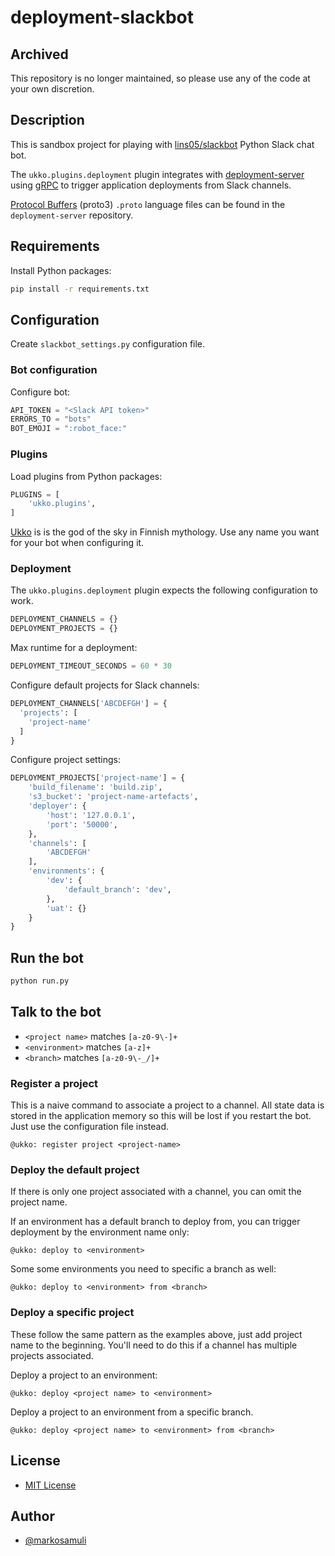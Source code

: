 # deployment-slackbot

## Archived

This repository is no longer maintained, so please use any of the code at your
own discretion.

## Description

This is sandbox project for playing with [lins05/slackbot] Python Slack chat bot.

The `ukko.plugins.deployment` plugin integrates with [deployment-server]
using [gRPC](http://www.grpc.io/) to trigger application deployments from Slack
channels.

[Protocol Buffers] (proto3) `.proto` language files can be found in the
`deployment-server` repository.

[lins05/slackbot]: https://github.com/lins05/slackbot
[deployment-server]:https://github.com/markosamuli/deployment-server
[gRPC]: http://www.grpc.io/
[Protocol Buffers]: https://developers.google.com/protocol-buffers/docs/overview

## Requirements

Install Python packages:

```bash
pip install -r requirements.txt
```

## Configuration

Create `slackbot_settings.py` configuration file.

### Bot configuration

Configure bot:

```python
API_TOKEN = "<Slack API token>"
ERRORS_TO = "bots"
BOT_EMOJI = ":robot_face:"
```

### Plugins

Load plugins from Python packages:

```python
PLUGINS = [
    'ukko.plugins',
]
```

[Ukko] is is the god of the sky in Finnish mythology. Use any name you want
for your bot when configuring it.

[Ukko]: https://en.wikipedia.org/wiki/Ukko

### Deployment

The `ukko.plugins.deployment` plugin expects the following configuration to work.

```python
DEPLOYMENT_CHANNELS = {}
DEPLOYMENT_PROJECTS = {}
```

Max runtime for a deployment:

```python
DEPLOYMENT_TIMEOUT_SECONDS = 60 * 30
```

Configure default projects for Slack channels:

```python
DEPLOYMENT_CHANNELS['ABCDEFGH'] = {
  'projects': [
    'project-name'
  ]
}
```

Configure project settings:

```python
DEPLOYMENT_PROJECTS['project-name'] = {
    'build_filename': 'build.zip',
    's3_bucket': 'project-name-artefacts',
    'deployer': {
        'host': '127.0.0.1',
        'port': '50000',
    },
    'channels': [
        'ABCDEFGH'
    ],
    'environments': {
        'dev': {
            'default_branch': 'dev',
        },
        'uat': {}
    }
}
```

## Run the bot

```bash
python run.py
```

## Talk to the bot

* `<project name>` matches `[a-z0-9\-]+`
* `<environment>` matches `[a-z]+`
* `<branch>` matches `[a-z0-9\-_/]+`

### Register a project

This is a naive command to associate a project to a channel. All state data is
stored in the application memory so this will be lost if you restart the bot.
Just use the configuration file instead.

```text
@ukko: register project <project-name>
```

### Deploy the default project

If there is only one project associated with a channel, you can omit the 
project name.

If an environment has a default branch to deploy from, you can trigger
deployment by the environment name only:

```text
@ukko: deploy to <environment>
```

Some some environments you need to specific a branch as well:

```text
@ukko: deploy to <environment> from <branch>
```

### Deploy a specific project

These follow the same pattern as the examples above, just add project name to
the beginning. You'll need to do this if a channel has multiple projects 
associated.

Deploy a project to an environment:

```text
@ukko: deploy <project name> to <environment>
```

Deploy a project to an environment from a specific branch.

```text
@ukko: deploy <project name> to <environment> from <branch>
```

## License

* [MIT License](LICENSE)

## Author

* [@markosamuli](https://github.com/markosamuli)
